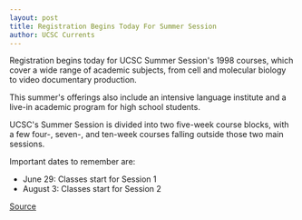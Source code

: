 ```yaml
---
layout: post
title: Registration Begins Today For Summer Session
author: UCSC Currents
---
```


Registration begins today for UCSC Summer Session's 1998 courses, which cover a wide range of academic subjects, from cell and molecular biology to video documentary production.

This summer's offerings also include an intensive language institute and a live-in academic program for high school students.

UCSC's Summer Session is divided into two five-week course blocks, with a few four-, seven-, and ten-week courses falling outside those two main sessions.

Important dates to remember are:
* June 29: Classes start for Session 1
* August 3: Classes start for Session 2

[Source](http://www1.ucsc.edu/oncampus/currents/97-98/03-02/summer.htm "Permalink to UCSC Summer Session: 03-02-98")
